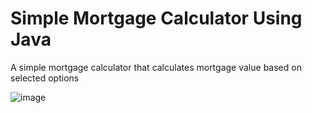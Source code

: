 # Simple Mortgage Calculator Using Java
 A simple mortgage calculator that calculates mortgage value based on selected options
 
![image](https://user-images.githubusercontent.com/84474101/143060866-3452569c-ddaa-4499-90aa-8ee068b60e52.png)

